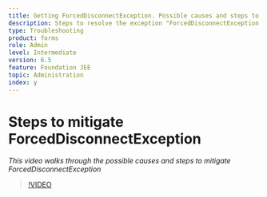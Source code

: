 ```yaml
---
title: Getting ForcedDisconnectException. Possible causes and steps to mitigate the problem.
description: Steps to resolve the exception "ForcedDisconnectException - This member has been forced out of the distributed system" . 
type: Troubleshooting
product: forms 
role: Admin 
level: Intermediate  
version: 6.5
feature: Foundation JEE
topic: Administration 
index: y
---
```


# Steps to mitigate ForcedDisconnectException

*This video walks through the possible causes and steps to mitigate ForcedDisconnectException*

>[!VIDEO](https://video.tv.adobe.com/v/335483?quality=9&learn=on)
